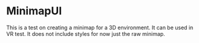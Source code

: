 # MinimapUI

This is a test on creating a minimap for a 3D environment. It can be used in VR test. It does not include styles for now just the raw minimap.
